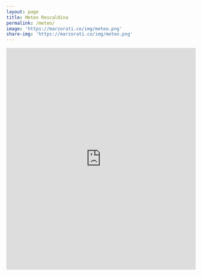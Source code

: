 ```yaml
---
layout: page
title: Meteo Rescaldina
permalink: /meteo/
image: 'https://marzorati.co/img/meteo.png'
share-img: 'https://marzorati.co/img/meteo.png'
---
```

<center>
<iframe src="https://www.meteo.it/mymeteo/widget/public/it/widget_7gg.shtml?i=15181&mt=1&r=3&f=Tahoma" width="100%" height="590px" frameborder="0" scrolling="no"></iframe>
</center>